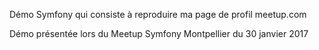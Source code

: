 Démo Symfony qui consiste à reproduire ma page de profil meetup.com

Démo présentée lors du Meetup Symfony Montpellier du 30 janvier 2017
